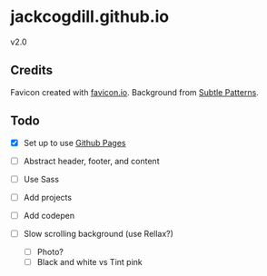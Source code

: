 # jackcogdill.github.io
v2.0

## Credits

Favicon created with [favicon.io](https://favicon.io/).
Background from [Subtle Patterns](https://www.toptal.com/designers/subtlepatterns/).

## Todo

- [x] Set up to use [Github Pages](https://github.com/facebook/create-react-app/blob/master/packages/react-scripts/template/README.md#github-pages)
- [ ] Abstract header, footer, and content
- [ ] Use Sass

- [ ] Add projects
- [ ] Add codepen
- [ ] Slow scrolling background (use Rellax?)
    - [ ] Photo?
    - [ ] Black and white vs Tint pink
